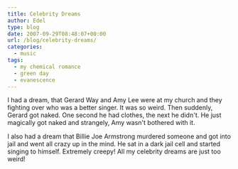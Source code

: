 ```yaml
---
title: Celebrity Dreams
author: Edel
type: blog
date: 2007-09-29T08:48:07+00:00
url: /blog/celebrity-dreams/
categories:
  - music
tags:
  - my chemical romance
  - green day
  - evanescence
---
```

I had a dream, that Gerard Way and Amy Lee were at my church and they fighting over who was a better singer. It was so weird. Then suddenly, Gerard got naked. One second he had clothes, the next he didn't. He just magically got naked and strangely, Amy wasn't bothered with it.

I also had a dream that Billie Joe Armstrong murdered someone and got into jail and went all crazy up in the mind. He sat in a dark jail cell and started singing to himself. Extremely creepy! All my celebrity dreams are just too weird!